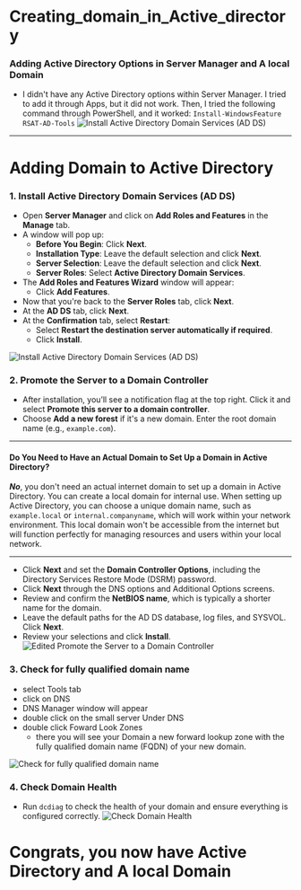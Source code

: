# Creating_domain_in_Active_directory

### Adding Active Directory Options in Server Manager and A local Domain
-
  I didn't have any Active Directory options within Server Manager. I tried to add it through Apps, but it did not work. Then, I tried the following command through PowerShell, and it worked: ```Install-WindowsFeature RSAT-AD-Tools```
![Install Active Directory Domain Services (AD DS)](https://github.com/user-attachments/assets/b03855e8-cd14-471f-b193-f0f5a870718b)
-------
# Adding Domain to Active Directory



### 1. Install Active Directory Domain Services (AD DS)

- Open **Server Manager** and click on **Add Roles and Features** in the **Manage** tab.
- A window will pop up:
  - **Before You Begin**: Click **Next**.
  - **Installation Type**: Leave the default selection and click **Next**.
  - **Server Selection**: Leave the default selection and click **Next**.
  - **Server Roles**: Select **Active Directory Domain Services**.
- The **Add Roles and Features Wizard** window will appear:
  - Click **Add Features**.
- Now that you're back to the **Server Roles** tab, click **Next**.
- At the **AD DS** tab, click **Next**.
- At the **Confirmation** tab, select **Restart**:
  - Select **Restart the destination server automatically if required**.
  - Click **Install**.

![Install Active Directory Domain Services (AD DS)](https://github.com/user-attachments/assets/a223c59c-a438-4bd2-a910-b328a075781e)





### 2. Promote the Server to a Domain Controller
- After installation, you’ll see a notification flag at the top right. Click it and select **Promote this server to a domain controller**.
- Choose **Add a new forest** if it's a new domain. Enter the root domain name (e.g., `example.com`).

---

#### Do You Need to Have an Actual Domain to Set Up a Domain in Active Directory?

***No***, you don't need an actual internet domain to set up a domain in Active Directory. You can create a local domain for internal use. When setting up Active Directory, you can choose a unique domain name, such as `example.local` or `internal.companyname`, which will work within your network environment. This local domain won't be accessible from the internet but will function perfectly for managing resources and users within your local network.

---



- Click **Next** and set the **Domain Controller Options**, including the Directory Services Restore Mode (DSRM) password.
- Click **Next** through the DNS options and Additional Options screens.
- Review and confirm the **NetBIOS name**, which is typically a shorter name for the domain.
- Leave the default paths for the AD DS database, log files, and SYSVOL. Click **Next**.
- Review your selections and click **Install**.
![Edited Promote the Server to a Domain Controller](https://github.com/user-attachments/assets/dbca593c-5fe0-452e-b805-eac744ca0978)

### 3. Check for fully qualified domain name

- select Tools tab
- click on DNS
- DNS Manager window will appear
- double click on the small server Under DNS
- double click Foward Look Zones 
   - there you will see your Domain 
    a new forward lookup zone with the
    fully qualified domain name (FQDN) of 
    your new domain.

![Check for fully qualified domain name](https://github.com/user-attachments/assets/a2e2b9bf-6c30-41e3-a717-dcc9bd6740ae)




### 4. Check Domain Health

- Run `dcdiag` to check the health of your domain and ensure everything is configured correctly.
![Check Domain Health](https://github.com/user-attachments/assets/5f37b880-2ff6-4dbb-8909-b3516cff9edf)

# Congrats, you now have Active Directory and A local Domain
